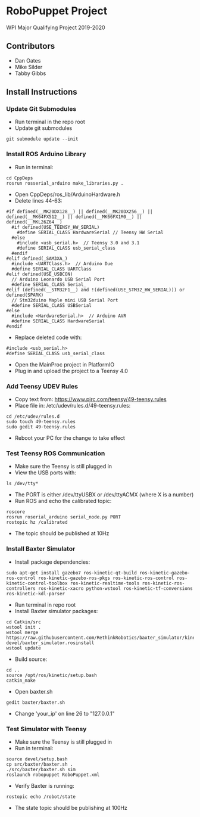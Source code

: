 # RoboPuppet Project
WPI Major Qualifying Project 2019-2020

## Contributors
- Dan Oates
- Mike Silder
- Tabby Gibbs

## Install Instructions

### Update Git Submodules
- Run terminal in the repo root
- Update git submodules
```
git submodule update --init
```

### Install ROS Arduino Library
- Run in terminal:
```
cd CppDeps
rosrun rosserial_arduino make_libraries.py .
```
- Open CppDeps/ros_lib/ArduinoHardware.h
- Delete lines 44-63:
```
#if defined(__MK20DX128__) || defined(__MK20DX256__) || defined(__MK64FX512__) || defined(__MK66FX1M0__) || defined(__MKL26Z64__)
  #if defined(USE_TEENSY_HW_SERIAL)
    #define SERIAL_CLASS HardwareSerial // Teensy HW Serial
  #else
    #include <usb_serial.h>  // Teensy 3.0 and 3.1
    #define SERIAL_CLASS usb_serial_class
  #endif
#elif defined(_SAM3XA_)
  #include <UARTClass.h>  // Arduino Due
  #define SERIAL_CLASS UARTClass
#elif defined(USE_USBCON)
  // Arduino Leonardo USB Serial Port
  #define SERIAL_CLASS Serial_
#elif (defined(__STM32F1__) and !(defined(USE_STM32_HW_SERIAL))) or defined(SPARK) 
  // Stm32duino Maple mini USB Serial Port
  #define SERIAL_CLASS USBSerial
#else 
  #include <HardwareSerial.h>  // Arduino AVR
  #define SERIAL_CLASS HardwareSerial
#endif
```
- Replace deleted code with:
```
#include <usb_serial.h>
#define SERIAL_CLASS usb_serial_class
```
- Open the MainProc project in PlatformIO
- Plug in and upload the project to a Teensy 4.0

### Add Teensy UDEV Rules
- Copy text from: https://www.pjrc.com/teensy/49-teensy.rules
- Place file in: /etc/udev/rules.d/49-teensy.rules:
```
cd /etc/udev/rules.d
sudo touch 49-teensy.rules
sudo gedit 49-teensy.rules
```
- Reboot your PC for the change to take effect

### Test Teensy ROS Communication
- Make sure the Teensy is still plugged in
- View the USB ports with:
```
ls /dev/tty*
```
- The PORT is either /dev/ttyUSBX or /dev/ttyACMX (where X is a number)
- Run ROS and echo the calibrated topic:
```
roscore
rosrun roserial_arduino serial_node.py PORT
rostopic hz /calibrated
```
- The topic should be published at 10Hz

### Install Baxter Simulator
- Install package dependencies:
```
sudo apt-get install gazebo7 ros-kinetic-qt-build ros-kinetic-gazebo-ros-control ros-kinetic-gazebo-ros-pkgs ros-kinetic-ros-control ros-kinetic-control-toolbox ros-kinetic-realtime-tools ros-kinetic-ros-controllers ros-kinetic-xacro python-wstool ros-kinetic-tf-conversions ros-kinetic-kdl-parser
```
- Run terminal in repo root
- Install Baxter simulator packages:
```
cd Catkin/src
wstool init .
wstool merge https://raw.githubusercontent.com/RethinkRobotics/baxter_simulator/kinetic-devel/baxter_simulator.rosinstall
wstool update
```
- Build source:
```
cd ..
source /opt/ros/kinetic/setup.bash
catkin_make
```
- Open baxter.sh
```
gedit baxter/baxter.sh
```
- Change 'your_ip' on line 26 to "127.0.0.1"

### Test Simulator with Teensy
- Make sure the Teensy is still plugged in
- Run in terminal:
```
source devel/setup.bash
cp src/baxter/baxter.sh .
./src/baxter/baxter.sh sim
roslaunch robopuppet RoboPuppet.xml
```
- Verify Baxter is running:
```
rostopic echo /robot/state
```
- The state topic should be publishing at 100Hz
